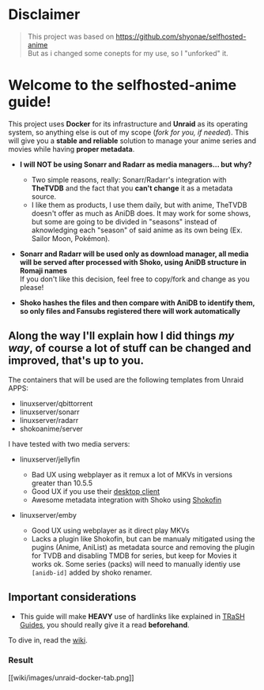 # Disclaimer
> This project was based on https://github.com/shyonae/selfhosted-anime <br> But as i changed some conepts for my use, so I "unforked" it.

# Welcome to the selfhosted-anime guide!

This project uses **Docker** for its infrastructure and **Unraid** as its operating system, so anything else is out of my scope (_fork for you, if needed_). This will give you a **stable and reliable** solution to manage your anime series and movies while having **proper metadata**.

- **I will NOT be using Sonarr and Radarr as media managers... but why?**
  - Two simple reasons, really: Sonarr/Radarr's integration with **TheTVDB** and the fact that you **can't change** it as a metadata source.
  - I like them as products, I use them daily, but with anime, TheTVDB doesn't offer as much as AniDB does. It may work for some shows, but some are going to be divided in "seasons" instead of aknowledging each "season" of said anime as its own being (Ex. Sailor Moon, Pokémon).

- **Sonarr and Radarr will be used only as download manager, all media will be served after processed with Shoko, using AniDB structure in Romaji names** <br> If you don't like this decision, feel free to copy/fork and change as you please!

- **Shoko hashes the files and then compare with AniDB to identify them, so only files and Fansubs registered there will work automatically**

## Along the way I'll explain how I did things **_my way_**, of course a lot of stuff can be changed and improved, that's up to you.

The containers that will be used are the following templates from Unraid APPS:

- linuxserver/qbittorrent
- linuxserver/sonarr
- linuxserver/radarr
- shokoanime/server

I have tested with two media servers:

- linuxserver/jellyfin 
  - Bad UX using webplayer as it remux a lot of MKVs in versions greater than 10.5.5
  - Good UX if you use their [desktop client](https://github.com/jellyfin/jellyfin-media-player)
  - Awesome metadata integration with Shoko using [Shokofin](https://github.com/ShokoAnime/Shokofin)

- linuxserver/emby
  - Good UX using webplayer as it direct play MKVs
  - Lacks a plugin like Shokofin, but can be manualy mitigated using the pugins (Anime, AniList) as metadata source and removing the plugin for TVDB and disabling TMDB for series, but keep for Movies it works ok. Some series (packs) will need to manually identiy use `[anidb-id]` added by shoko renamer.

## Important considerations

- This guide will make **HEAVY** use of hardlinks like explained in [TRaSH Guides](https://trash-guides.info/), you should really give it a read **beforehand**.

To dive in, read the [wiki](https://github.com/pokyunn/selfhosted-anime/wiki).

### Result

[[wiki/images/unraid-docker-tab.png]]
